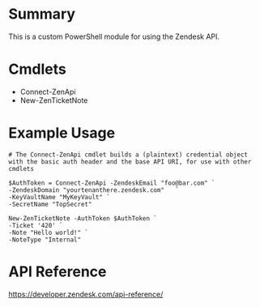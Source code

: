 # Summary

This is a custom PowerShell module for using the Zendesk API.

# Cmdlets

* Connect-ZenApi
* New-ZenTicketNote

# Example Usage
    # The Connect-ZenApi cmdlet builds a (plaintext) credential object with the basic auth header and the base API URI, for use with other cmdlets

    $AuthToken = Connect-ZenApi -ZendeskEmail "foo@bar.com" `
    -ZendeskDomain "yourtenanthere.zendesk.com"   `
    -KeyVaultName "MyKeyVault" `
    -SecretName "TopSecret"

    New-ZenTicketNote -AuthToken $AuthToken `
    -Ticket '420' `
    -Note "Hello world!" `
    -NoteType "Internal"


# API Reference
https://developer.zendesk.com/api-reference/
